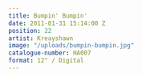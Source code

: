 ```yaml
---
title: Bumpin' Bumpin'
date: 2011-01-31 15:14:00 Z
position: 22
artist: Kreayshawn
image: "/uploads/bumpin-bumpin.jpg"
catalogue-number: HA007
format: 12" / Digital
---
```


